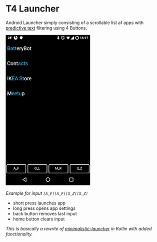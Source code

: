# T4 Launcher

Android Launcher simply consisting of a scrollable list af apps with [predictive text](https://en.wikipedia.org/wiki/Predictive_text) filtering using 4 Buttons.

![](sample.png)

_Example for input `[A_F][A_F][S_Z][S_Z]`_
- short press launches app
- long press opens app settings
- back button removes last input
- home button clears input


_This is basically a rewrite of [minimalistic-launcher](https://github.com/Collinux/minimalist-launcher) in Kotlin with added functionality._
